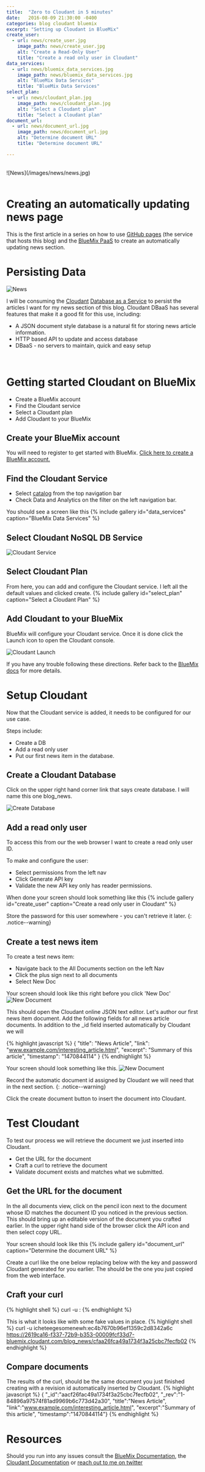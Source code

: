 ```yaml
---
title:  "Zero to Cloudant in 5 minutes"
date:   2016-08-09 21:30:00 -0400
categories: blog cloudant bluemix
excerpt: "Setting up Cloudant in BlueMix"
create_user:
  - url: news/create_user.jpg
    image_path: news/create_user.jpg
    alt: "Create a Read-Only User"
    title: "Create a read only user in Cloudant"
data_services:
  - url: news/bluemix_data_services.jpg
    image_path: news/bluemix_data_services.jpg
    alt: "BlueMix Data Services"
    title: "BlueMix Data Services"
select_plan:
  - url: news/cloudant_plan.jpg
    image_path: news/cloudant_plan.jpg
    alt: "Select a Cloudant plan"
    title: "Select a Cloudant plan"
document_url:
  - url: news/document_url.jpg
    image_path: news/document_url.jpg
    alt: "Determine document URL"
    title: "Determine document URL"

---
```

<br>
![News](/images/news/news.jpg)
<br>
<br>

# Creating an automatically updating news page

This is the first article in a series on how to use [GitHub pages](https://pages.github.com/) (the service that hosts this blog) and the [BlueMix PaaS](http://www.ibm.com/BlueMix) to create an automatically updating news section.

# Persisting Data

![News](/images/news/cloudant.jpg)

I will be consuming the [Cloudant](http://www.ibm.com/Cloudant) [Database as a Service](https://en.wikipedia.org/wiki/Cloud_database) to persist the articles I want for my news section of this blog.  Cloudant DBaaS has several features that make it a good fit for this use, including:

 * A JSON document style database is a natural fit for storing news article information.
 * HTTP based API to update and access database
 * DBaaS - no servers to maintain, quick and easy setup

 <br>

# Getting started Cloudant on BlueMix

* Create a BlueMix account
* Find the Cloudant service
* Select a Cloudant plan
* Add Cloudant to your BlueMix

## Create your BlueMix account
You will need to register to get started with BlueMix.  [Click here to create a BlueMix account.](https://console.ng.bluemix.net/registration/)

## Find the Cloudant Service
* Select [catalog](https://console.ng.bluemix.net/catalog/) from the top navigation bar
* Check Data and Analytics on the filter on the left navigation bar.  

You should see a screen like this
{% include gallery id="data_services" caption="BlueMix Data Services" %}

## Select Cloudant NoSQL DB Service

![Cloudant Service](/images/news/cloudant_service.jpg)

## Select Cloudant Plan
From here, you can add and configure the Cloudant service.  I left all the default values and clicked create.
{% include gallery id="select_plan" caption="Select a Cloudant Plan" %}

## Add Cloudant to your BlueMix
BlueMix will configure your Cloudant service.  Once it is done click the Launch icon to open the Cloudant console.

![Cloudant Launch](/images/news/cloudant_launch.jpg)

If you have any trouble following these directions. Refer back to the [BlueMix docs](https://console.ng.bluemix.net/docs/) for more details.

# Setup Cloudant

Now that the Cloudant service is added, it needs to be configured for our use case.
<br>

Steps include:

* Create a DB
* Add a read only user
* Put our first news item in the database.

## Create a Cloudant Database
Click on the upper right hand corner link that says create database.  I will name this one blog_news.

![Create Database](/images/news/create_database.jpg)

## Add a read only user
To access this from our the web browser I want to create a read only user ID.
<br>

To make and configure the user:

* Select permissions from the left nav
* Click Generate API key
* Validate the new API key only has reader permissions.

When done your screen should look something like this
{% include gallery id="create_user" caption="Create a read only user in Cloudant" %}

Store the password for this user somewhere - you can't retrieve it later.
{: .notice--warning}

## Create a test news item

To create a test news item:

 * Navigate back to the All Documents section on the left Nav
 * Click the plus sign next to all documents
 * Select New Doc

Your screen should look like this right before you click 'New Doc'
![New Document](/images/news/create_document.jpg)

This should open the Cloudant online JSON text editor. Let's author our first news item document. Add the following fields for all news article documents.
In addition to the \_id field inserted automatically by Cloudant we will

{% highlight javascript %}
{
  "title": "News Article",
  "link": "www.example.com/interesting_article.html",
  "excerpt": "Summary of this article",
  "timestamp": "1470844114"
}
{% endhighlight %}

Your screen should look something like this.
![New Document](/images/news/example_document.jpg)

Record the automatic document id assigned by Cloudant we will need that in the next section.
{: .notice--warning}

Click the create document button to insert the document into Cloudant.

# Test Cloudant
To test our process we will retrieve the document we just inserted into Cloudant.

* Get the URL for the document
* Craft a curl to retrieve the document
* Validate document exists and matches what we submitted.

## Get the URL for the document
In the all documents view, click on the pencil icon next to the document whose ID matches the document ID you noticed in the previous section.
This should bring up an editable version of the document you crafted earlier.  In the upper right hand side of the browser click the API icon and then
select copy URL.  

Your screen should look like this
{% include gallery id="document_url" caption="Determine the document URL" %}

Create a curl like the one below replacing <key> <password> below with the key and password Cloudant generated for you earlier. The <url> should be the one you just
copied from the web interface.

## Craft your curl
{% highlight shell %}
curl -u <key>:<password> <url>
{% endhighlight %}

This is what it looks like with some fake values in place.
{% highlight shell %}
curl -u icheteegesomenewh:ec4b7670b96ef1359c2d8342a6c https://2619ca16-f337-72b9-b353-00009fcf33d7-bluemix.cloudant.com/blog_news/cfaa26fca49a1734f3a25cbc7fecfb02
{% endhighlight %}

## Compare documents
The results of the curl, should be the same document you just finished creating with a revision id automatically inserted by Cloudant.
{% highlight javascript %}
{ "_id":"aacf26fac49a1734f3a25cbc7fecfb02",
  "_rev":"1-84896a97574f81ad9969b6c773d42a30",
  "title":"News Article",
  "link":"www.example.com/interesting_article.html",
  "excerpt":"Summary of this article",
  "timestamp":"1470844114"}
{% endhighlight %}


# Resources
Should you run into any issues consult the [BlueMix Documentation](https://console.ng.bluemix.net/docs/), the [Cloudant Documentation](https://docs.cloudant.com/) or [reach out to me on twitter](https://twitter.com/boc_tothefuture)
